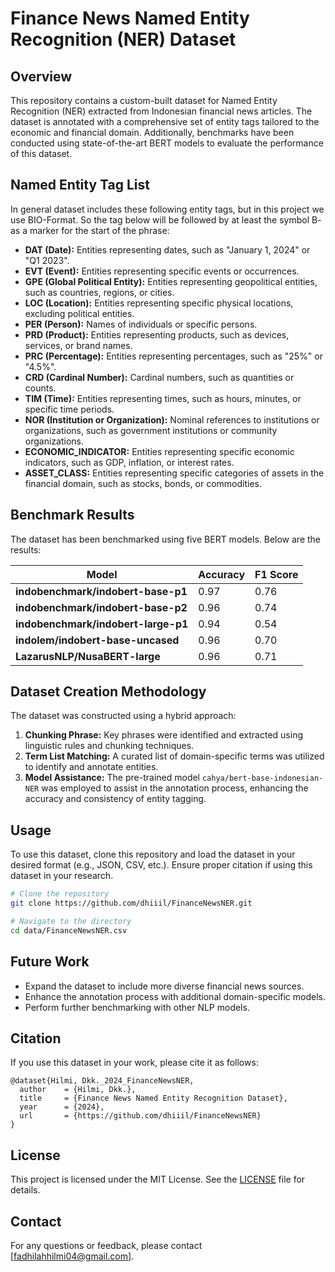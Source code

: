 # Finance News Named Entity Recognition (NER) Dataset

## Overview
This repository contains a custom-built dataset for Named Entity Recognition (NER) extracted from Indonesian financial news articles. The dataset is annotated with a comprehensive set of entity tags tailored to the economic and financial domain. Additionally, benchmarks have been conducted using state-of-the-art BERT models to evaluate the performance of this dataset.

## Named Entity Tag List
In general dataset includes these following entity tags, but in this project we use BIO-Format. So the tag below will be followed by at least the symbol B- as a marker for the start of the phrase:

- **DAT (Date):** Entities representing dates, such as "January 1, 2024" or "Q1 2023".
- **EVT (Event):** Entities representing specific events or occurrences.
- **GPE (Global Political Entity):** Entities representing geopolitical entities, such as countries, regions, or cities.
- **LOC (Location):** Entities representing specific physical locations, excluding political entities.
- **PER (Person):** Names of individuals or specific persons.
- **PRD (Product):** Entities representing products, such as devices, services, or brand names.
- **PRC (Percentage):** Entities representing percentages, such as "25%" or "4.5%".
- **CRD (Cardinal Number):** Cardinal numbers, such as quantities or counts.
- **TIM (Time):** Entities representing times, such as hours, minutes, or specific time periods.
- **NOR (Institution or Organization):** Nominal references to institutions or organizations, such as government institutions or community organizations.
- **ECONOMIC_INDICATOR:** Entities representing specific economic indicators, such as GDP, inflation, or interest rates.
- **ASSET_CLASS:** Entities representing specific categories of assets in the financial domain, such as stocks, bonds, or commodities.

## Benchmark Results
The dataset has been benchmarked using five BERT models. Below are the results:

| Model                               | Accuracy | F1 Score |
|-------------------------------------|---------|----------|
| **indobenchmark/indobert-base-p1**  |  0.97   | 0.76     |
| **indobenchmark/indobert-base-p2**  |  0.96   | 0.74     |
| **indobenchmark/indobert-large-p1** |  0.94   | 0.54     |
| **indolem/indobert-base-uncased**   |  0.96   | 0.70     |
| **LazarusNLP/NusaBERT-large**       |  0.96   | 0.71     |

## Dataset Creation Methodology
The dataset was constructed using a hybrid approach:

1. **Chunking Phrase:** Key phrases were identified and extracted using linguistic rules and chunking techniques.
2. **Term List Matching:** A curated list of domain-specific terms was utilized to identify and annotate entities.
3. **Model Assistance:** The pre-trained model `cahya/bert-base-indonesian-NER` was employed to assist in the annotation process, enhancing the accuracy and consistency of entity tagging.

## Usage
To use this dataset, clone this repository and load the dataset in your desired format (e.g., JSON, CSV, etc.). Ensure proper citation if using this dataset in your research.

```bash
# Clone the repository
git clone https://github.com/dhiiil/FinanceNewsNER.git

# Navigate to the directory
cd data/FinanceNewsNER.csv
```

## Future Work
- Expand the dataset to include more diverse financial news sources.
- Enhance the annotation process with additional domain-specific models.
- Perform further benchmarking with other NLP models.

## Citation
If you use this dataset in your work, please cite it as follows:

```
@dataset{Hilmi, Dkk._2024_FinanceNewsNER,
  author    = {Hilmi, Dkk.},
  title     = {Finance News Named Entity Recognition Dataset},
  year      = {2024},
  url       = {https://github.com/dhiiil/FinanceNewsNER}
}
```

## License
This project is licensed under the MIT License. See the [LICENSE](LICENSE) file for details.

## Contact
For any questions or feedback, please contact [fadhilahhilmi04@gmail.com].

